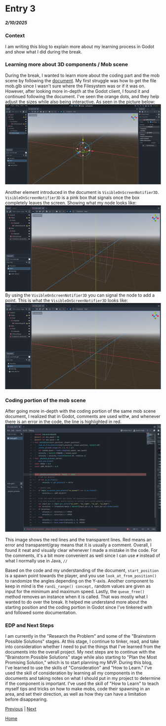 # Entry 3
##### 2/10/2025

### Context
I am writing this blog to explain more about my learning process in Godot and show what I did during the break.
### Learning more about 3D components / Mob scene
During the break, I wanted to learn more about the coding part and the mob scene by following the [document](https://docs.godotengine.org/en/stable/getting_started/first_3d_game/04.mob_scene.html). My first struggle was how to get the file mob.glb since I wasn't sure where the Filesystem was or if it was on. However, after looking more in-depth at the Godot client, I found it and continued following the document. I've seen the orange dots, and they help adjust the sizes while also being interactive.
As seen in the picture below:  
![image](https://github.com/shellyw8542/apcsa-freedom-project/blob/main/Screenshot%202025-01-02%20002353.png)  

Another element introduced in the document is `VisibleOnScreenNotifier3D`. `VisibleOnScreenNotifier3D` is a pink box that signals once the box completely leaves the screen.
Showing what my node looks like:  
![image](https://github.com/shellyw8542/apcsa-freedom-project/blob/main/Screenshot%202025-01-02%20002541.png)  
By using the `VisibleOnScreenNotifier3D` you can signal the node to add a point. This is what the `VisibleOnScreenNotifier3D` looks like:  
![image](https://github.com/shellyw8542/apcsa-freedom-project/blob/main/Screenshot%202025-01-02%20002541.png)

### Coding portion of the mob scene 
After going more in-depth with the coding portion of the same mob scene document, I realized that in Godot, comments are used with`#`, and whenever there is an error in the code, the line is highlighted in red.
![image](https://github.com/shellyw8542/apcsa-freedom-project/blob/main/Screenshot%202025-01-12%20213714.png)  

This image shows the red lines and the transparent lines. Red means an error and transparent/gray means that it is usually a comment. Overall, I found it neat and visually clear whenever I made a mistake in the code. For the comments, it's a bit more convenient as well since I can use `#` instead of what I normally use in Java, `//`  

Based on the code and my understanding of the document, `start_position` is a spawn point towards the player, and you use `look_at_from_position()` to randomize the angles depending on the Y-axis. Another component to keep in mind is the `randi_range() concept,` random values are given as input for the minimum and maximum speed. Lastly, the `queue_free()` method removes an instance when it is called.
That was mostly what I wanted to do over the break. It helped me understand more about the starting position and the coding portion in Godot since I've tinkered with and followed some documentation.

### EDP and Next Steps
I am currently in the "Research the Problem" and some of the "Brainstorm Possible Solutions" stages. At this stage, I continue to tinker, read, and take into consideration whether I need to put the things that I've learned from the documents into the overall project. My next steps are to continue with the "Brainstorm Possible Solutions" stage while also starting to "Plan the Most Promising Solution," which is to start planning my MVP. During this blog, I've learned to use the skills of "Consideration" and "How to Learn." I've used the skill of consideration by learning all my components in the documents and taking notes on what I should put in my project to determine if the component is important. I've used the skill of "How to Learn" to teach myself tips and tricks on how to make mobs, code their spawning in an area, and set their direction, as well as how they can have a limitation before disappearing.

[Previous](entry02.md) | [Next](entry04.md)

[Home](../README.md)
